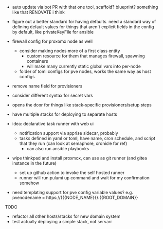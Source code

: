 - auto update via bot PR with that one tool, scaffold? blueprint? something like that RENOVATE i think

- figure out a better standard for having defaults. need a standard way of defining default values for things that aren't explicit fields in the config by default, like privateKeyFile for ansible

- firewall config for proxomx node as well
  - consider making nodes more of a first class entity
    - custom resource for them that manages firewall, spawning containers
    - will make many currently static global vars into per-node
  - folder of toml configs for pve nodes, works the same way as host configs

- remove name field for provisioners

- consider different syntax for secret vars

- opens the door for things like stack-specific provisioners/setup steps

- have multiple stacks for deploying to separate hosts

- idea: declarative task runner with web ui
  - notification support via apprise sidecar, probably
  - tasks defined in yaml or toml, have name, cron schedule, and script that they run (can look at semaphore, cronicle for ref)
    - can also run ansible playbooks

- wipe thinkpad and install proxmox, can use as git runner (and gitea instance in the future)
  - set up github action to invoke the self hosted runner
  - runner will run pulumi up command and wait for my confirmation somehow

- need templating support for pve config variable values? e.g. pvenodename = https://{{{NODE_NAME}}}.{{ROOT_DOMAIN}}



TODO
- refactor all other hosts/stacks for new domain system
- test actually deploying a simple stack, not servarr

